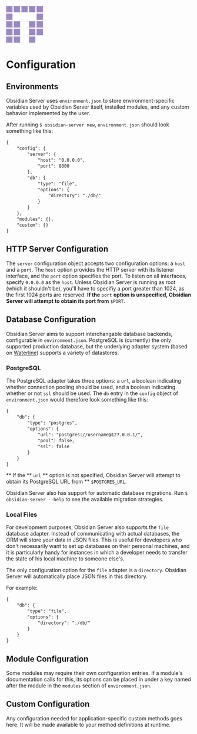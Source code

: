 ![Tendigi Logo](assets/logo.png)
# Configuration

## Environments

Obsidian Server uses `environment.json` to store environment-specific variables used by Obsidian Server itself, installed modules, and any custom behavior implemented by the user.  

After running `$ obsidian-server new`, `environment.json` should look something like this:

```
{
    "config": {
        "server": {
            "host": "0.0.0.0",
            "port": 8000
        },
        "db": {
            "type": "file",
            "options": {
                "directory": "./db/"
            }
        }
    },
    "modules": {},
    "custom": {}
}
```

## HTTP Server Configuration

The `server` configuration object accepts two configuration options: a `host` and a `port`.  The `host` option provides the HTTP server with its listener interface, and the `port` option specifies the port.  To listen on all interfaces, specify `0.0.0.0` as the `host`.  Unless Obsidian Server is running as root (which it shouldn't be), you'll have to specifiy a port greater than 1024, as the first 1024 ports are reserved. **If the** `port` **option is unspecified, Obsidian Server will attempt to obtain its port from** `$PORT`.

## Database Configuration

Obsidian Server aims to support interchangable database backends, configurable in `environment.json`.  PostgreSQL is (currently) the only supported production database, but the underlying adapter system (based on [Waterline](https://github.com/balderdashy/waterline)) supports a variety of datastores.

### PostgreSQL

The PostgreSQL adapter takes three options: a `url`, a boolean indicating whether connection pooling should be used, and a boolean indicating whether or not `ssl` should be used.  The `db` entry in the `config` object of `environment.json` would therefore look something like this:

```
{
    "db": {
        "type": "postgres",
        "options": {
            "url": "postgres://username@127.0.0.1/",
            "pool": false,
            "ssl": false
        }
    }
}
```

** If the ** `url` ** option is not specified, Obsidian Server will attempt to obtain its PostgreSQL URL from ** `$POSTGRES_URL`.

Obsidian Server also has support for automatic database migrations.  Run `$ obsidian-server --help` to see the available migration strategies.

### Local Files

For development purposes, Obsidian Server also supports the `file` database adapter.  Instead of communicating with actual databases, the ORM will store your data in JSON files.  This is useful for developers who don't necessarily want to set up databases on their personal machines, and it is particularly handy for instances in which a developer needs to transfer the state of his local machine to  someone else's.

The only configuration option for the `file` adapter is a `directory`.  Obsidian Server will automatically place JSON files in this directory.

For example:

```
{
    "db": {
        "type": "file",
        "options": {
            "directory": "./db/"
        }
    }
}
```
## Module Configuration

Some modules may require their own configuration entries.  If a module's documentation calls for this, its options can be placed in under a key named after the module in the `modules` section of `environment.json`.

## Custom Configuration

Any configuration needed for application-specific custom methods goes here.  It will be made available to your method definitions at runtime.
